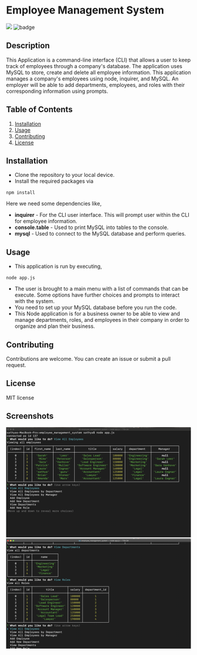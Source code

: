 # Employee Management System
![](https://img.shields.io/badge/License-MIT-important)
![badge](https://img.shields.io/github/languages/top/karpagasathya/employee_management_system)

## Description

This Application is a command-line interface (CLI) that allows a user to keep track of employees through a company's database. The application uses MySQL to store, create and delete all employee information.
This application manages a company's employees using node, inquirer, and MySQL. An employer will be able to add departments, employees, and roles with their corresponding information using prompts.


## Table of Contents

1. [Installation](#Installation)
2. [Usage](#Usage)
3. [Contributing](#Contributing)
4. [License](#licence) 

## Installation
* Clone the repository to your local device.
* Install the required packages via 
```
npm install
```

 Here we need some dependencies like,

* **inquirer** - For the CLI user interface. This will prompt user within the CLI for employee information.
* **console.table** - Used to print MySQL into tables to the console.
* **mysql** - Used to connect to the MySQL database and perform queries.

## Usage
* This application is run by executing,
```
node app.js
```
* The user is brought to a main menu with a list of commands that can be execute. Some options have further choices and prompts to interact with the system.
* You need to set up your MySQL database before you run the code.
* This Node application is for a business owner to be able to view and manage departments, roles, and employees in their company in order to organize and plan their business.


## Contributing

Contributions are welcome. You can create an issue or submit a pull request.

## License

MIT license

## Screenshots

![](image1.png)
![](image2.png)




